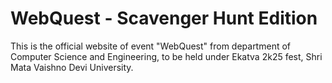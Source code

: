 # WebQuest - Scavenger Hunt Edition

This is the official website of event "WebQuest" from department of Computer Science and Engineering, to be held under Ekatva 2k25 fest, Shri Mata Vaishno Devi University.
